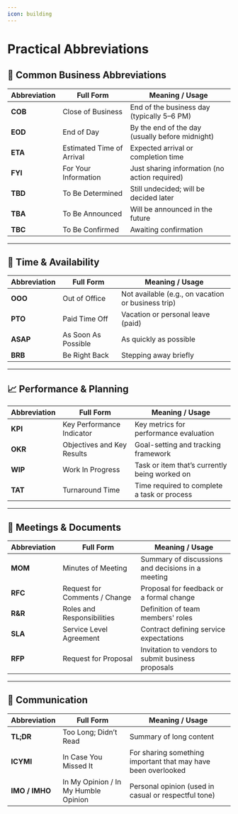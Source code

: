 ```yaml
---
icon: building
---
```


# Practical Abbreviations

## 📌 **Common Business Abbreviations**

| Abbreviation | Full Form                 | Meaning / Usage                                 |
| ------------ | ------------------------- | ----------------------------------------------- |
| **COB**      | Close of Business         | End of the business day (typically 5–6 PM)      |
| **EOD**      | End of Day                | By the end of the day (usually before midnight) |
| **ETA**      | Estimated Time of Arrival | Expected arrival or completion time             |
| **FYI**      | For Your Information      | Just sharing information (no action required)   |
| **TBD**      | To Be Determined          | Still undecided; will be decided later          |
| **TBA**      | To Be Announced           | Will be announced in the future                 |
| **TBC**      | To Be Confirmed           | Awaiting confirmation                           |

***

## 🧳 **Time & Availability**

| Abbreviation | Full Form           | Meaning / Usage                                    |
| ------------ | ------------------- | -------------------------------------------------- |
| **OOO**      | Out of Office       | Not available (e.g., on vacation or business trip) |
| **PTO**      | Paid Time Off       | Vacation or personal leave (paid)                  |
| **ASAP**     | As Soon As Possible | As quickly as possible                             |
| **BRB**      | Be Right Back       | Stepping away briefly                              |

***

## 📈 **Performance & Planning**

| Abbreviation | Full Form                  | Meaning / Usage                               |
| ------------ | -------------------------- | --------------------------------------------- |
| **KPI**      | Key Performance Indicator  | Key metrics for performance evaluation        |
| **OKR**      | Objectives and Key Results | Goal-setting and tracking framework           |
| **WIP**      | Work In Progress           | Task or item that’s currently being worked on |
| **TAT**      | Turnaround Time            | Time required to complete a task or process   |

***

## 📝 **Meetings & Documents**

| Abbreviation | Full Form                     | Meaning / Usage                                    |
| ------------ | ----------------------------- | -------------------------------------------------- |
| **MOM**      | Minutes of Meeting            | Summary of discussions and decisions in a meeting  |
| **RFC**      | Request for Comments / Change | Proposal for feedback or a formal change           |
| **R\&R**     | Roles and Responsibilities    | Definition of team members' roles                  |
| **SLA**      | Service Level Agreement       | Contract defining service expectations             |
| **RFP**      | Request for Proposal          | Invitation to vendors to submit business proposals |

***

## 💬 **Communication**

| Abbreviation   | Full Form                            | Meaning / Usage                                               |
| -------------- | ------------------------------------ | ------------------------------------------------------------- |
| **TL;DR**      | Too Long; Didn’t Read                | Summary of long content                                       |
| **ICYMI**      | In Case You Missed It                | For sharing something important that may have been overlooked |
| **IMO / IMHO** | In My Opinion / In My Humble Opinion | Personal opinion (used in casual or respectful tone)          |
